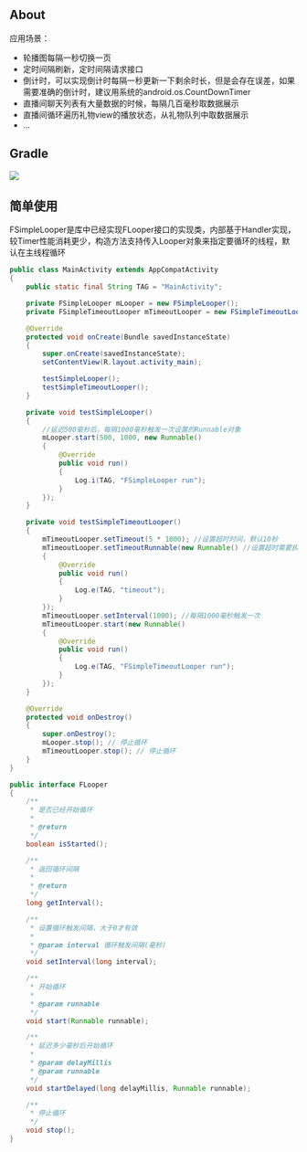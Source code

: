 ## About
应用场景：<br>
* 轮播图每隔一秒切换一页
* 定时间隔刷新，定时间隔请求接口
* 倒计时，可以实现倒计时每隔一秒更新一下剩余时长，但是会存在误差，如果需要准确的倒计时，建议用系统的android.os.CountDownTimer
* 直播间聊天列表有大量数据的时候，每隔几百毫秒取数据展示
* 直播间循环遍历礼物view的播放状态，从礼物队列中取数据展示
* ...

## Gradle
[![](https://jitpack.io/v/zj565061763/looper.svg)](https://jitpack.io/#zj565061763/looper)

## 简单使用

FSimpleLooper是库中已经实现FLooper接口的实现类，内部基于Handler实现，较Timer性能消耗更少，构造方法支持传入Looper对象来指定要循环的线程，默认在主线程循环<br>
```java
public class MainActivity extends AppCompatActivity
{
    public static final String TAG = "MainActivity";

    private FSimpleLooper mLooper = new FSimpleLooper();
    private FSimpleTimeoutLooper mTimeoutLooper = new FSimpleTimeoutLooper();

    @Override
    protected void onCreate(Bundle savedInstanceState)
    {
        super.onCreate(savedInstanceState);
        setContentView(R.layout.activity_main);

        testSimpleLooper();
        testSimpleTimeoutLooper();
    }

    private void testSimpleLooper()
    {
        //延迟500毫秒后，每隔1000毫秒触发一次设置的Runnable对象
        mLooper.start(500, 1000, new Runnable()
        {
            @Override
            public void run()
            {
                Log.i(TAG, "FSimpleLooper run");
            }
        });
    }

    private void testSimpleTimeoutLooper()
    {
        mTimeoutLooper.setTimeout(5 * 1000); //设置超时时间，默认10秒
        mTimeoutLooper.setTimeoutRunnable(new Runnable() //设置超时需要执行的Runnable
        {
            @Override
            public void run()
            {
                Log.e(TAG, "timeout");
            }
        });
        mTimeoutLooper.setInterval(1000); //每隔1000毫秒触发一次
        mTimeoutLooper.start(new Runnable()
        {
            @Override
            public void run()
            {
                Log.e(TAG, "FSimpleTimeoutLooper run");
            }
        });
    }

    @Override
    protected void onDestroy()
    {
        super.onDestroy();
        mLooper.stop(); // 停止循环
        mTimeoutLooper.stop(); // 停止循环
    }
}
```
```java
public interface FLooper
{
    /**
     * 是否已经开始循环
     *
     * @return
     */
    boolean isStarted();

    /**
     * 返回循环间隔
     *
     * @return
     */
    long getInterval();

    /**
     * 设置循环触发间隔，大于0才有效
     *
     * @param interval 循环触发间隔(毫秒)
     */
    void setInterval(long interval);

    /**
     * 开始循环
     *
     * @param runnable
     */
    void start(Runnable runnable);

    /**
     * 延迟多少毫秒后开始循环
     *
     * @param delayMillis
     * @param runnable
     */
    void startDelayed(long delayMillis, Runnable runnable);

    /**
     * 停止循环
     */
    void stop();
}
```
